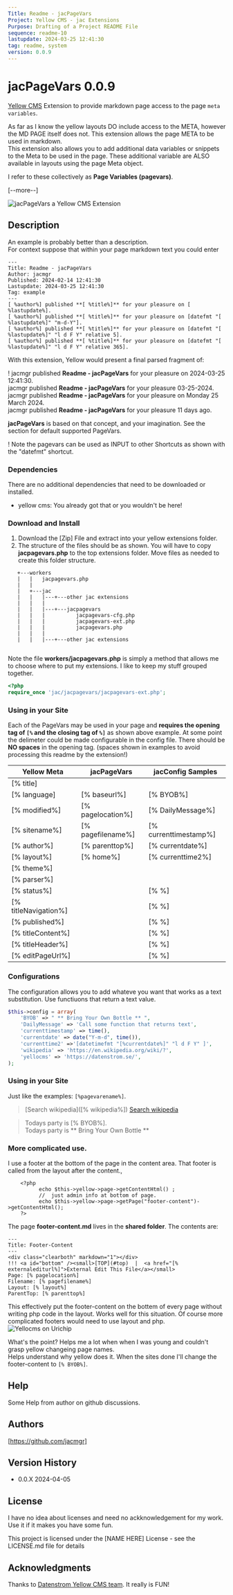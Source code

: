 ```yaml
---
Title: Readme - jacPageVars 
Project: Yellow CMS - jac Extensions
Purpose: Drafting of a Project README File 
sequence: readme-10
lastupdate: 2024-03-25 12:41:30
tag: readme, system
version: 0.0.9
---
```


[Yellow CMS]: https://datenstrom.se/yellow/

# jacPageVars 0.0.9

[Yellow CMS] Extension to provide markdown page access to the page `meta variables`.  

As far as I know the yellow layouts DO include access to the META, however the MD PAGE itself does not.
This extension allows the page META to be used in markdown.   
This extension also allows you to add additional data variables or snippets to the Meta to be used in the page.
These additional variable are ALSO available in layouts using the page Meta object.
   
I refer to these collectively as **Page Variables (pagevars)**.

[--more--]

![jacPageVars a Yellow CMS Extension](screenshot-jacPageVars.jpg)

## Description

An example is probably better than a description.  
For context suppose that within your page markdown text you could enter 

~~~
---
Title: Readme - jacPageVars    
Author: jacmgr   
Published: 2024-02-14 12:41:30   
Lastupdate: 2024-03-25 12:41:30   
Tag: example   
---   
[ %author%] published **[ %title%]** for your pleasure on [ %lastupdate%].   
[ %author%] published **[ %title%]** for your pleasure on [datefmt "[ %lastupdate%]" "m-d-Y"].  
[ %author%] published **[ %title%]** for your pleasure on [datefmt "[ %lastupdate%]" "l d F Y" relative 5].   
[ %author%] published **[ %title%]** for your pleasure on [datefmt "[ %lastupdate%]" "l d F Y" relative 365].      
~~~


With this extension, Yellow would present a final parsed fragment of:

! jacmgr published **Readme - jacPageVars** for your pleasure on 2024-03-25 12:41:30.   
jacmgr published **Readme - jacPageVars** for your pleasure 03-25-2024.   
jacmgr published **Readme - jacPageVars** for your pleasure on Monday 25 March 2024.   
jacmgr published **Readme - jacPageVars** for your pleasure 11 days ago.   


**jacPageVars** is based on that concept, and your imagination. 
See the section for default supported PageVars.

! Note the pagevars can be used as INPUT to other Shortcuts as shown with the "datefmt" shortcut.

### Dependencies
There are no additional dependencies that need to be downloaded or installed.   
- yellow cms: You already got that or you wouldn't be here!

### Download and Install

1. Download the [Zip] File and extract into your yellow extensions folder.
2. The structure of the files should be as shown. You will have to copy **jacpagevars.php** to the top extensions folder. 
Move files as needed to create this folder structure.

```
   +---workers
   |   |   jacpagevars.php
   |   |      
   |   +---jac
   |   |   |---+---other jac extensions
   |   |   |       
   |   |   |---+---jacpagevars
   |   |   |          jacpagevars-cfg.php
   |   |   |          jacpagevars-ext.php
   |   |   |          jacpagevars.php
   |   |   |       
   |   |   |---+---other jac extensions
   
```

Note the file **workers/jacpagevars.php** is simply a method that allows me to choose where to put my extensions. 
I like to keep my stuff grouped together.

```php
<?php
require_once 'jac/jacpagevars/jacpagevars-ext.php';
```

### Using in your Site

Each of the PageVars may be used in your page and **requires the opening tag of `[%` and the closing tag of `%]`** as shown above example. 
At some point the delimeter could be made configurable in the config file.
There should be **NO spaces** in the opening tag. (spaces shown in examples to avoid processing this readme by the extension!)

| Yellow Meta      | jacPageVars  |   jacConfig Samples    |
| ------------------ | -------------------------- | ----------------------- |
|    [% title]    |
|    [% language]    |[% baseurl%]     | [% BYOB%]  |
|    [% modified%]    |	[% pagelocation%]    |  [% DailyMessage%] |
|    [% sitename%]    |[% pagefilename%]    |  [% currenttimestamp%] |
|    [% author%]    |[% parenttop%]    |  [% currentdate%] |
|    [% layout%]    |[% home%]    |  [% currenttime2%] |
|    [% theme%]    |   |   |[% wikipedia%]
|    [% parser%]    |   |   |[% yellocms%]
|    [% status%]    |   |  [% %] |
|    [% titleNavigation%]    |   |  [% %] |
|    [% published%]    |   |  [% %] |
|    [% titleContent%]    |   |  [% %] |
|    [% titleHeader%]    |   |  [% %] |
|    [% editPageUrl%]    |   |  [% %] |


### Configurations

The configuration allows you to add whateve you want that works as a text substitution. Use functiuons that return a text value.

```php
$this->config = array(
	'BYOB' => " ** Bring Your Own Bottle ** ",
	'DailyMessage' => 'Call some function that returns text',
	'currenttimestamp' => time(),
	'currentdate' => date("Y-m-d", time()),
	'currenttime2' =>'[datetimefmt "[%currentdate%]" "l d F Y" ]',
	'wikipedia' => 'https://en.wikipedia.org/wiki/?',
	'yellocms' => 'https://datenstrom.se/',
);
```

### Using in your Site

Just like the examples:  `[%pagevarename%]`.

> [Search wikipedia]([% wikipedia%])
> [Search wikipedia]([%wikipedia%])

> Todays party is [% BYOB%].   
> Todays party is ** Bring Your Own Bottle **

### More complicated use.

I use a footer at the bottom of the page in the content area. That footer is called from the layout after the content.,

```
	<?php 
	      echo $this->yellow->page->getContentHtml() ;
	      //  just admin info at bottom of page.
		  echo $this->yellow->page->getPage("footer-content")->getContentHtml();
	?>
```

The page **footer-content.md** lives in the **shared folder**.  The contents are:

```
---
Title: Footer-Content
---
<div class="clearboth" markdown="1"></div>
!!! <a id="bottom" /><small>[TOP](#top)  |  <a href="[% externalediturl%]">External Edit This File</a></small>   
Page: [% pagelocation%]   
Filename: [% pagefilename%]  
Layout: [% layout%]   
ParentTop: [% parenttop%]
```

This effectively put the footer-content on the bottem of every page without writing php code in the layout. Works well for this situation. Of course more complicated footers would need to use layout and php.
![Yellocms on Urichip](footer.png)

What's the point?  Helps me a lot when when I was young and couldn't grasp yellow changeing page names.  
Helps understand why yellow does it.  When the sites done I'll change the footer-content to `[% BYOB%]`.  


## Help

Some Help from author on github discussions. 

## Authors

[https://github.com/jacmgr]


## Version History

* 0.0.X 2024-04-05

## License

I have no idea about licenses and need no ackknowledgement for my work. Use it if it makes you have some fun.

This project is licensed under the [NAME HERE] License - see the LICENSE.md file for details

## Acknowledgments

Thanks to [Datenstrom Yellow CMS team](https://datenstrom.se/yellow/).  It really is FUN!
